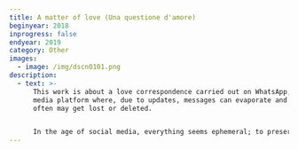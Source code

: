 ```yaml
---
title: A matter of love (Una questione d'amore)
beginyear: 2018
inprogress: false
endyear: 2019
category: Other
images:
  - image: /img/dscn0101.png
description:
  - text: >-
      This work is about a love correspondence carried out on WhatsApp, a social
      media platform where, due to updates, messages can evaporate and data
      often may get lost or deleted.


      In the age of social media, everything seems ephemeral; to preserve and cherish the memory of the epistolary exchange, this correspondence has been printed on linen with the slow technique of hand embroidery, giving weight and value to the connection.
---
```

